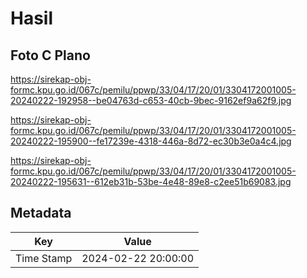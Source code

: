 # Hasil

## Foto C Plano

https://sirekap-obj-formc.kpu.go.id/067c/pemilu/ppwp/33/04/17/20/01/3304172001005-20240222-192958--be04763d-c653-40cb-9bec-9162ef9a62f9.jpg

https://sirekap-obj-formc.kpu.go.id/067c/pemilu/ppwp/33/04/17/20/01/3304172001005-20240222-195900--fe17239e-4318-446a-8d72-ec30b3e0a4c4.jpg

https://sirekap-obj-formc.kpu.go.id/067c/pemilu/ppwp/33/04/17/20/01/3304172001005-20240222-195631--612eb31b-53be-4e48-89e8-c2ee51b69083.jpg


## Metadata

| Key        | Value               |
| ---------- | ------------------- |
| Time Stamp | 2024-02-22 20:00:00 |



